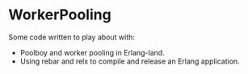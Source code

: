 WorkerPooling
=============

Some code written to play about with:
* Poolboy and worker pooling in Erlang-land.
* Using rebar and relx to compile and release an Erlang application. 


